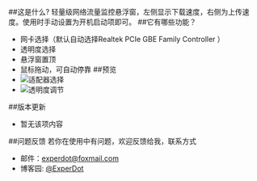 ##这是什么?
轻量级网络流量监控悬浮窗，左侧显示下载速度，右侧为上传速度。使用时手动设置为开机启动项即可。
##它有哪些功能？
* 网卡选择（默认自动选择Realtek PCIe GBE Family Controller ）
* 透明度选择
* 悬浮窗置顶
* 鼠标拖动，可自动停靠
##预览
* ![适配器选择](https://raw.githubusercontent.com/experdot/ExperDot.NetSpeedMonitor/master/Preview_Adapter.jpg)
* ![透明度调节](https://raw.githubusercontent.com/experdot/ExperDot.NetSpeedMonitor/master/Preview_Transparent.jpg)

##版本更新
* 暂无该项内容

##问题反馈
若你在使用中有问题，欢迎反馈给我，联系方式

* 邮件：experdot@foxmail.com
* 博客园: [@ExperDot](http://www.cnblogs.com/experdot/)
